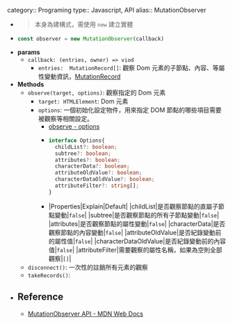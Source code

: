 category:: Programing
type:: Javascript, API
alias:: MutationObserver

- > 本身為建構式，需使用 `new` 建立實體
- ```javascript
  const observer = new MutationObserver(callback)
  ```
- **params**
	- `callback: (entries, owner) => viod`
		- `entries:  MutationRecord[]`: 觀察 Dom 元素的子節點、內容、等屬性變動資訊，[MutationRecord](https://developer.mozilla.org/en-US/docs/Web/API/MutationRecord)
- **Methods**
	- `observe(target, options)`: 觀察指定的 Dom 元素
		- `target: HTMLElement`: Dom 元素
		- `options`:  一個初始化設定物件，用來指定 DOM 節點的哪些項目需要被觀察等相關設定。
			- [observe - options](https://developer.mozilla.org/en-US/docs/Web/API/MutationObserver/observe#syntax)
			- ```typescript
			  interface Options{
			    childList?: boolean;
			    subtree?: boolean;
			    attributes?: boolean;
			    characterData?: boolean;
			    attributeOldValue?: boolean;
			    characterDataOldValue?: boolean;
			    attributeFilter?: string[];
			  }
			  ```
			- |Properties|Explain|Default|
			  |childList|是否觀察節點的直屬子節點變動|`false`|
			  |subtree|是否觀察節點的所有子節點變動|`false`|
			  |attributes|是否觀察節點的屬性變動|`false`|
			  |characterData|是否觀察節點的內容變動|`false`|
			  |attributeOldValue|是否紀錄變動前的屬性值|`false`|
			  |characterDataOldValue|是否紀錄變動前的內容值|`false`|
			  |attributeFilter|需要觀察的屬性名稱，如果為空則全部觀察|`[]`|
	- `disconnect()`: 一次性的註銷所有元素的觀察
	- `takeRecords()`:
- ## Reference
	- [MutationObserver API - MDN Web Docs](https://developer.mozilla.org/en-US/docs/Web/API/MutationObserver)